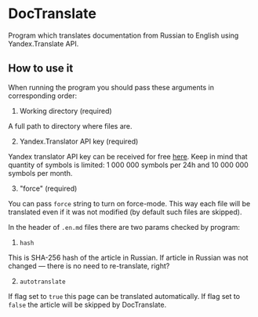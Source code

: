 # DocTranslate
Program which translates documentation from Russian to English using Yandex.Translate API.

## How to use it
When running the program you should pass these arguments in corresponding order:

1. Working directory (required)

A full path to directory where files are.

2. Yandex.Translator API key (required)

Yandex translator API key can be received for free [here](https://translate.yandex.ru/developers/keys).
Keep in mind that quantity of symbols is limited: 1 000 000 symbols per 24h  and 10 000 000 symbols per month.

3. "force" (required)

You can pass `force` string to turn on force-mode. This way each file will be translated even if it was not modified (by default such files are skipped).

In the header of `.en.md` files there are two params checked by program:

1. `hash`

This is SHA-256 hash of the article in Russian. If article in Russian was not changed ­­— there is no need to re-translate, right?

2. `autotranslate`

If flag set to `true` this page can be translated automatically. If flag set to `false` the article will be skipped by DocTranslate. 


